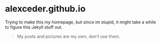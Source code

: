 # alexceder.github.io

Trying to make this my homepage, but since im stupid, it might take a while to figure this Jekyll stuff out.

> My posts and pictures are my own, don't use them.